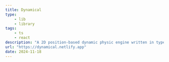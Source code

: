 ```yaml
---
title: Dynamical
type: 
    - lib
    - library
tags:
    - ts
    - react
description: "A 2D position-based dynamic physic engine written in typescript."
url: "https://dynamical.netlify.app"
date: 2024-11-18
---
```

